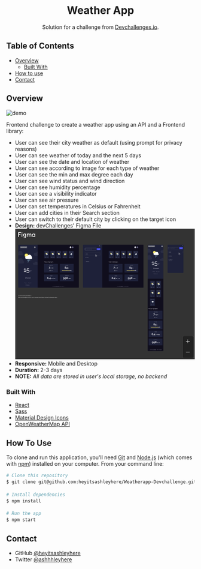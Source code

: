 <!-- Please update value in the {}  -->

<h1 align="center">Weather App</h1>

<div align="center">
   Solution for a challenge from  <a href="http://devchallenges.io" target="_blank">Devchallenges.io</a>.
</div>

<!-- TABLE OF CONTENTS -->

## Table of Contents

- [Overview](#overview)
  - [Built With](#built-with)
- [How to use](#how-to-use)
- [Contact](#contact)

<!-- OVERVIEW -->

## Overview

![demo](demo.gif)

Frontend challenge to create a weather app using an API and a Frontend library:

- User can see their city weather as default (using prompt for privacy reasons)
- User can see weather of today and the next 5 days
- User can see the date and location of weather
- User can see according to image for each type of weather
- User can see the min and max degree each day
- User can see wind status and wind direction
- User can see humidity percentage
- User can see a visibility indicator
- User can see air pressure
- User can set temperatures in Celsius or Fahrenheit
- User can add cities in their Search section
- User can switch to their default city by clicking on the target icon
- __Design:__ devChallenges' Figma File
![screenshot](figma.png)
- __Responsive:__ Mobile and Desktop
- __Duration:__ 2-3 days 
- __NOTE:__ _All data are stored in user's local storage, no backend_

### Built With

<!-- This section should list any major frameworks that you built your project using. Here are a few examples.-->

- [React](https://reactjs.org/)
- [Sass](https://sass-lang.com/)
- [Material Design Icons](https://google.github.io/material-design-icons/)
- [OpenWeatherMap API](https://openweathermap.org/current)


## How To Use

<!-- Example: -->

To clone and run this application, you'll need [Git](https://git-scm.com) and [Node.js](https://nodejs.org/en/download/) (which comes with [npm](http://npmjs.com)) installed on your computer. From your command line:

```bash
# Clone this repository
$ git clone git@github.com:heyitsashleyhere/Weatherapp-Devchallenge.git

# Install dependencies
$ npm install

# Run the app
$ npm start
```

## Contact

<!-- - Website [your-website.com](https://{your-web-site-link}) -->
- GitHub [@heyitsashleyhere](https://github.com/heyitsashleyhere)
- Twitter [@ashhhleyhere](https://twitter.com/ashhhleyhere)
